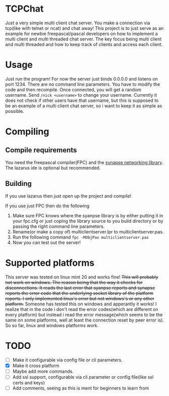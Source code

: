 # TCPChat
Just a very simple multi client chat server. You make a connection via tcp(like with telnet or ncat) and chat away! This project is to just serve as an example for newbie freepascal/pascal developers on how to implement a multi client and multi threaded chat server. The key focus being multi client and multi threaded and how to keep track of clients and access each client.

# Usage
Just run the program! For now the server just binds 0.0.0.0 and listens on port 1234. There are no command line parameters. You have to modify the code and then recompile. Once connected, you will get a random username. Send ```/nick <username>``` to change your username. Currently it does not check if other users have that username, but this is supposed to be an example of a multi client chat server, so i want to keep it as simple as possible.

# Compiling

## Compile requirements
You need the freepascal compiler(FPC) and the [synapse networking library](http://synapse.ararat.cz/doku.php). The lazarus ide is optional but recommended.

## Building
If you use lazarus then just open up the project and compile!

If you use just FPC then do the following
1. Make sure FPC knows where the syanpse library is by either putting it in your fpc.cfg or just coping the library source to you build directory or by passing the right command line parameters.
2. Rename(or make a copy of) multiclientserver.lpr to multiclientserver.pas.
3. Run the following command ```fpc -MObjPas multiclientserver.pas```
4. Now you can test out the server!

# Supported platforms
This server was tested on linux mint 20 and works fine! ~~This will probably not work on windows. The reason being that the way it checks for disconnections. It reads the last error that syanpse reports and synapse reports the error code that the underlying socket library of the platform reports. I only implemented linux's error but not windows's or any other platform.~~ Someone has tested this on windows and apperantly it works! I realize that in the code i don't read the error codes(which are different on every platform) but instead i read the error message(which seems to be the same on some platforms, well at least the connection reset by peer error is). So so far, linux and windows platforms work.

# TODO
- [ ] Make it configurable via config file or cli parameters.
- [X] Make it cross platform
- [ ] Maybe add more commands.
- [ ] Add ssl support, configurable via cli parameter or config file(like ssl certs and keys)
- [ ] Add comments, seeing as this is ment for beginners to learn from

